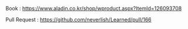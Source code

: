 Book : https://www.aladin.co.kr/shop/wproduct.aspx?ItemId=126093708

Pull Request : https://github.com/neverlish/Learned/pull/166